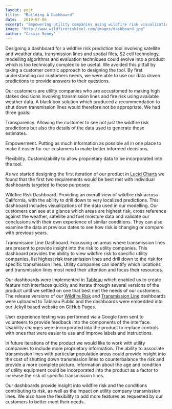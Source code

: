 ```yaml
---
layout: post
title:  "Building A Dashboard"
date:   2019-07-06
excerpt: "Empowering utility companies using wildfire risk visualization."
image: "http://www.wildfirerisktool.com/images/dashboard.jpg"
author: "Cassie Seney"
---
```


Designing a dashboard for a wildfire risk prediction tool involving satellite and weather data, transmission lines and spatial files, S2 cell technology, modelling algorithms and evaluation techniques could evolve into a product which is too technically complex to be useful.  We avoided this pitfall by taking a customer centric approach to designing the tool. By first understanding our customers needs, we were able to use our data driven predictions to provide answers to their questions.

Our customers are utility companies who are accustomed to making high stakes decisions involving transmission lines and fire risk using available weather data. A black box solution which produced a recommendation to shut down transmission lines would therefore not be appropriate. We had three goals:

Transparency. Allowing the customer to see not just the wildfire risk predictions but also the details of the data used to generate those estimates. 

Empowerment. Putting as much information as possible all in one place to make it easier for our customers to make better informed decisions.

Flexibility. Customizability to allow proprietary data to be incorporated into the tool.

As we started designing the first iteration of our product in [Lucid Charts](https://www.lucidchart.com) we found that the first two requirements would be best met with individual dashboards targeted to those purposes:

Wildfire Risk Dashboard. Providing an overall view of wildfire risk across California, with the ability to drill down to very localized predictions. This dashboard includes visualizations of the data used in our modelling. Our customers can see at a glance which areas are highest risk, cross reference against the weather, satellite and fuel moisture data and validate our conclusions with their own experience of similar conditions. They can also examine the data at previous dates to see how risk is changing or compare with previous years.

Transmission Line Dashboard. Focussing on areas where transmission lines are present to provide insight into the risk to utility companies. This dashboard provides the ability to view wildfire risk to specific utility companies, list highest risk transmission lines and drill down to the risk for specific transmission lines. Utility companies can identify which locations and transmission lines most need their attention and focus their resources.

Our dashboards were implemented in [Tableau](https://www.tableau.com/) which enabled us to create feature rich interfaces quickly and iterate through several versions of the product until we settled on one that best met the needs of our customers. The release versions of our [Wildfire Risk](https://public.tableau.com/profile/cassie6828#!/vizhome/WildfireRiskDashboard/Wildfiredatastory?publish=yes) and [Transmission Line](https://public.tableau.com/profile/cassie6828#!/vizhome/TransmissionLineDashboard/TransmissionLine?publish=yes) dashboards were uploaded to Tableau Public and the dashboards were embedded into our Jekyll based website on GitHub Pages.

User experience testing was performed via a Google form sent to volunteers to provide feedback into the components of the interface. Usability changes were incorporated into the product to replace controls with ones that were easier to use and improve labels and instructions. 

In future iterations of the product we would like to work with utility companies to include more proprietary information. The ability to associate transmission lines with particular population areas could provide insight into the cost of shutting down transmission lines to counterbalance the risk and provide a more complete picture. Information about the age and condition of utility equipment could be incorporated into the product as a factor to increase the risk of specific transmission lines. 

Our dashboards provide insight into wildfire risk and the conditions contributing to risk, as well as the impact on utility company transmission lines. We also have the flexibility to add more features as requested by our customers to better meet their needs.

